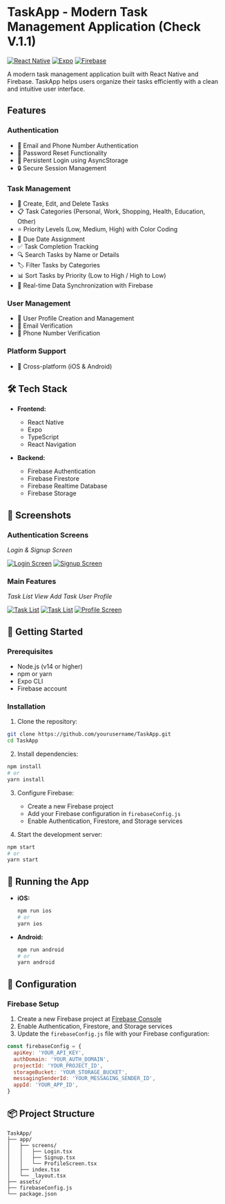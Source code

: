 # TaskApp - Modern Task Management Application (Check V.1.1)

[![React Native](https://img.shields.io/badge/React%20Native-0.76.8-blue.svg)](https://reactnative.dev/)
[![Expo](https://img.shields.io/badge/Expo-52.0.42-blue.svg)](https://expo.dev/)
[![Firebase](https://img.shields.io/badge/Firebase-11.6.0-orange.svg)](https://firebase.google.com/)

A modern task management application built with React Native and Firebase. TaskApp helps users organize their tasks efficiently with a clean and intuitive user interface.

## Features

### Authentication

- 🔐 Email and Phone Number Authentication
- 🔑 Password Reset Functionality
- 💾 Persistent Login using AsyncStorage
- 🔒 Secure Session Management

### Task Management

- 📝 Create, Edit, and Delete Tasks
- 📋 Task Categories (Personal, Work, Shopping, Health, Education, Other)
- ⭐ Priority Levels (Low, Medium, High) with Color Coding
- 📅 Due Date Assignment
- ✅ Task Completion Tracking
- 🔍 Search Tasks by Name or Details
- 🏷️ Filter Tasks by Categories
- 📊 Sort Tasks by Priority (Low to High / High to Low)
- 📱 Real-time Data Synchronization with Firebase

### User Management

- 👤 User Profile Creation and Management
- 📧 Email Verification
- 📱 Phone Number Verification

### Platform Support

- 📱 Cross-platform (iOS & Android)

## 🛠️ Tech Stack

- **Frontend:**

  - React Native
  - Expo
  - TypeScript
  - React Navigation

- **Backend:**
  - Firebase Authentication
  - Firebase Firestore
  - Firebase Realtime Database
  - Firebase Storage

## 📸 Screenshots

### Authentication Screens

_Login & Signup Screen_

[![Login Screen](Loginpage.png)](Loginpage.png) [![Signup Screen](SignUppage.png)](SignUppage.png)                                                             




### Main Features

_Task List View_
_Add Task_
_User Profile_

[![Task List](Tasklist.png)](Tasklist.png)  [![Task List](Addtask.png)](Addtask.png)  [![Profile Screen](Profile.png)](Profile.png)

## 🚀 Getting Started

### Prerequisites

- Node.js (v14 or higher)
- npm or yarn
- Expo CLI
- Firebase account

### Installation

1. Clone the repository:

```bash
git clone https://github.com/yourusername/TaskApp.git
cd TaskApp
```

2. Install dependencies:

```bash
npm install
# or
yarn install
```

3. Configure Firebase:

   - Create a new Firebase project
   - Add your Firebase configuration in `firebaseConfig.js`
   - Enable Authentication, Firestore, and Storage services

4. Start the development server:

```bash
npm start
# or
yarn start
```

## 📱 Running the App

- **iOS:**

  ```bash
  npm run ios
  # or
  yarn ios
  ```

- **Android:**
  ```bash
  npm run android
  # or
  yarn android
  ```

## 🔧 Configuration

### Firebase Setup

1. Create a new Firebase project at [Firebase Console](https://console.firebase.google.com/)
2. Enable Authentication, Firestore, and Storage services
3. Update the `firebaseConfig.js` file with your Firebase configuration:

```javascript
const firebaseConfig = {
  apiKey: 'YOUR_API_KEY',
  authDomain: 'YOUR_AUTH_DOMAIN',
  projectId: 'YOUR_PROJECT_ID',
  storageBucket: 'YOUR_STORAGE_BUCKET',
  messagingSenderId: 'YOUR_MESSAGING_SENDER_ID',
  appId: 'YOUR_APP_ID',
}
```

## 📦 Project Structure

```
TaskApp/
├── app/
│   ├── screens/
│   │   ├── Login.tsx
│   │   ├── Signup.tsx
│   │   └── ProfileScreen.tsx
│   ├── index.tsx
│   └── _layout.tsx
├── assets/
├── firebaseConfig.js
└── package.json
```

